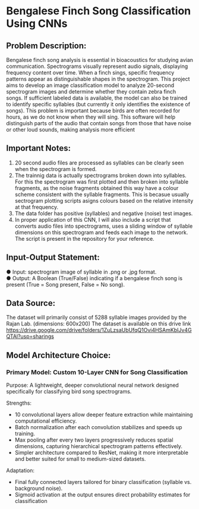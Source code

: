 # Bengalese Finch Song Classification Using CNNs

## Problem Description:
Bengalese finch song analysis is essential in bioacoustics for studying avian communication.
Spectrograms visually represent audio signals, displaying frequency content over time. When a 
finch sings, specific frequency patterns appear as distinguishable shapes in the
spectrogram. This project aims to develop an image classification model to analyze 20-second
spectrogram images and determine whether they contain zebra finch songs. If sufficient labeled
data is available, the model can also be trained to identify specific syllables (but currently it 
only identifies the existence of songs).
This problem is important because birds are often recorded for hours, as we do not know when
they will sing. This software will help distinguish parts of the audio that contain songs from those
that have noise or other loud sounds, making analysis more efficient

## Important Notes:
1. 20 second audio files are processed as syllables can be clearly seen when the spectrogram is formed. 
2. The trainnig data is actually spectrograms broken down into syllables. For this the spectrogram was first plotted and then broken into syllable fragments, as the noise fragments obtained this way have a colour scheme consistent with the syllable fragments. This is becasue usually sectrogram plotting scripts asigns colours based on the relative intensity at that frequency.
3. The data folder has positive (syllables) and negative (noise) test images.
4. In proper application of this CNN, I will also include a script that converts audio files into spectrograms, uses a sliding window of syllable dimensions on this spectrogram and feeds each image to the network. The script is present in the repository for your reference.

## Input-Output Statement:
 
● Input: spectrogram image of syllable in .png or .jpg format.\
● Output: A Boolean (True/False) indicating if a bengalese finch song is present (True = Song
present, False = No song).

## Data Source:
The dataset will primarily consist of 5288 syllable images provided by the Rajan Lab. (dimensions: 600x200)
The dataset is available on this drive link https://drive.google.com/drive/folders/1ZuLzsaUbUfqQ1Ovi4HSAmKbIJv4GQTAl?usp=sharings

## Model Architecture Choice:
### Primary Model: Custom 10-Layer CNN for Song Classification
Purpose: A lightweight, deeper convolutional neural network designed specifically for classifying bird song spectrograms.

Strengths:
- 10 convolutional layers allow deeper feature extraction while maintaining computational efficiency.
- Batch normalization after each convolution stabilizes and speeds up training. 
- Max pooling after every two layers progressively reduces spatial dimensions, capturing hierarchical spectrogram patterns effectively.
- Simpler architecture compared to ResNet, making it more interpretable and better suited for small to medium-sized datasets.

Adaptation:
- Final fully connected layers tailored for binary classification (syllable vs. background noise).
- Sigmoid activation at the output ensures direct probability estimates for classification